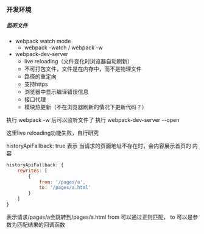### 开发环境

##### 监听文件
- webpack watch mode
    + webpack -watch / webpack -w
- webpack-dev-server
    + live reloading（文件变化时浏览器自动刷新）
    + 不可打包文件，文件是在内存中，而不是物理文件
    + 路径的重定向
    + 支持https
    + 浏览器中显示编译错误信息
    + 接口代理
    + 模块热更新（不在浏览器刷新的情况下更新代码？）

执行 webpack -w 后可以监听文件了
执行 webpack-dev-server --open

这里live reloading功能失败，自行研究

historyApiFallback: true
表示 当请求的页面地址不存在时，会内容展示首页的 内容

``` javascript
historyApiFallback: {
    rewrites: [
        {
            from: '/pages/a',
            to: '/pages/a.html'
        }
    ]
}
```
表示请求/pages/a会跳转到/pages/a.html
from 可以通过正则匹配，
to 可以是参数为匹配结果的回调函数
